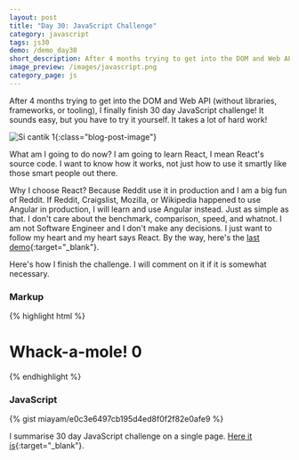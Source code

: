 ```yaml
---
layout: post
title: "Day 30: JavaScript Challenge"
category: javascript
tags: js30
demo: /demo_day30
short_description: After 4 months trying to get into the DOM and Web API (without libraries, frameworks, or tooling), I finally finish 30 day JavaScript challenge!
image_preview: /images/javascript.png
category_page: js
---
```


After 4 months trying to get into the DOM and Web API (without libraries, frameworks, or tooling),
I finally finish 30 day JavaScript challenge! It sounds easy, but you have to try it
yourself. It takes a lot of hard work!

![Si cantik 1](https://i.imgur.com/1LIpkwO.jpg?1){:class="blog-post-image"}

What am I going to do now? I am going to learn React, I mean React's source code.
I want to know how it works, not just how to use it smartly like those smart people
out there.

Why I choose React? Because Reddit use it in production and I am a big fun of Reddit.
If Reddit, Craigslist, Mozilla, or Wikipedia happened to use Angular in production,
I will learn and use Angular instead. Just as simple as that. I don't care about the
benchmark, comparison, speed, and whatnot. I am not Software Engineer and I don't
make any decisions. I just want to follow my heart and my heart says React. By the way,
here's the [last demo](/demo_day30){:target="_blank"}.

Here's how I finish the challenge. I will comment on it if it is somewhat necessary.

### Markup
{% highlight html %}
  <h1>Whack-a-mole! <span class="score">0</span></h1>

  <div class="game">
    <div class="hole hole1">
      <div class="mole"></div>
    </div>
    <div class="hole hole2">
      <div class="mole"></div>
    </div>
    <div class="hole hole3">
      <div class="mole"></div>
    </div>
    <div class="hole hole4">
      <div class="mole"></div>
    </div>
    <div class="hole hole5">
      <div class="mole"></div>
    </div>
    <div class="hole hole6">
      <div class="mole"></div>
    </div>
  </div>
  <div>
    <button class="playAgain" style="display: none; margin: 20px auto; height: 50px; font-size: medium">
      Play again!
    </button>
  </div>
{% endhighlight %}

### JavaScript
{% gist miayam/e0c3e6497cb195d4ed8f0f2f82e0afe9 %}

I summarise 30 day JavaScript challenge on a single page. [Here it is](/js30){:target="_blank"}.
